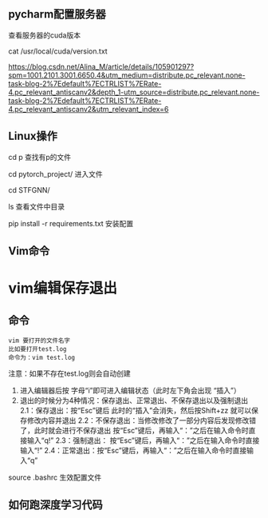 ## pycharm配置服务器

查看服务器的cuda版本

cat /usr/local/cuda/version.txt

https://blog.csdn.net/Alina_M/article/details/105901297?spm=1001.2101.3001.6650.4&utm_medium=distribute.pc_relevant.none-task-blog-2%7Edefault%7ECTRLIST%7ERate-4.pc_relevant_antiscanv2&depth_1-utm_source=distribute.pc_relevant.none-task-blog-2%7Edefault%7ECTRLIST%7ERate-4.pc_relevant_antiscanv2&utm_relevant_index=6

## Linux操作

cd p  查找有p的文件

cd pytorch_project/ 进入文件

cd STFGNN/

ls 查看文件中目录

pip install -r requirements.txt 安装配置



## Vim命令

# vim编辑保存退出

## 命令

```
vim 要打开的文件名字
比如要打开test.log
命令为：vim test.log
```

注意：如果不存在test.log则会自动创建

1. 进入编辑器后按 字母“i”即可进入编辑状态（此时左下角会出现 “插入”）
2. 退出的时候分为4种情况：保存退出、正常退出、不保存退出以及强制退出
    2.1：保存退出：按“Esc”键后 此时的“插入”会消失，然后按Shift+zz 就可以保存修改内容并退出
    2.2：不保存退出：当修改修改了一部分内容后发现修改错了，此时就会进行不保存退出
                 按“Esc”键后，再输入“：”之后在输入命令时直接输入“q!” 
    2.3：强制退出： 按“Esc”键后，再输入“：”之后在输入命令时直接输入“!”
    2.4：正常退出：按“Esc”键后，再输入“：”之后在输入命令时直接输入“q”



source .bashrc   生效配置文件



## 如何跑深度学习代码



